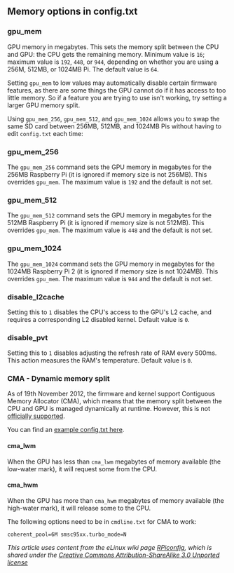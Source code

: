 ## Memory options in config.txt

### gpu_mem

GPU memory in megabytes. This sets the memory split between the CPU and GPU: the CPU gets the remaining memory. Minimum value is `16`; maximum value is `192`, `448`, or `944`, depending on whether you are using a 256M, 512MB, or 1024MB Pi. The default value is `64`.

Setting `gpu_mem` to low values may automatically disable certain firmware features, as there are some things the GPU cannot do if it has access to too little memory. So if a feature you are trying to use isn't working, try setting a larger GPU memory split.

Using `gpu_mem_256`, `gpu_mem_512`, and `gpu_mem_1024` allows you to swap the same SD card between 256MB, 512MB, and 1024MB Pis without having to edit `config.txt` each time:

### gpu_mem_256

The `gpu_mem_256` command sets the GPU memory in megabytes for the 256MB Raspberry Pi (it is ignored if memory size is not 256MB). This overrides `gpu_mem`. The maximum value is `192` and the default is not set.

### gpu_mem_512

The `gpu_mem_512` command sets the GPU memory in megabytes for the 512MB Raspberry Pi (it is ignored if memory size is not 512MB). This overrides `gpu_mem`. The maximum value is `448` and the default is not set.

### gpu_mem_1024

The `gpu_mem_1024` command sets the GPU memory in megabytes for the 1024MB Raspberry Pi 2 (it is ignored if memory size is not 1024MB). This overrides `gpu_mem`. The maximum value is `944` and the default is not set.

### disable_l2cache

Setting this to `1` disables the CPU's access to the GPU's L2 cache, and requires a corresponding L2 disabled kernel. Default value is `0`.

### disable_pvt

Setting this to `1` disables adjusting the refresh rate of RAM every 500ms. This action measures the RAM's temperature. Default value is `0`.

### CMA - Dynamic memory split

As of 19th November 2012, the firmware and kernel support Contiguous Memory Allocator (CMA), which means that the memory split between the CPU and GPU is managed dynamically at runtime. However, this is not [officially supported](https://github.com/raspberrypi/linux/issues/503).

You can find an [example config.txt here](https://www.raspberrypi.org/forums/viewtopic.php?p=223549#p223549).

#### cma_lwm

When the GPU has less than `cma_lwm` megabytes of memory available (the low-water mark), it will request some from the CPU.

#### cma_hwm

When the GPU has more than `cma_hwm` megabytes of memory available (the high-water mark), it will release some to the CPU.

The following options need to be in `cmdline.txt` for CMA to work:

```
coherent_pool=6M smsc95xx.turbo_mode=N
```




*This article uses content from the eLinux wiki page [RPiconfig](http://elinux.org/RPiconfig), which is shared under the [Creative Commons Attribution-ShareAlike 3.0 Unported license](http://creativecommons.org/licenses/by-sa/3.0/)*
